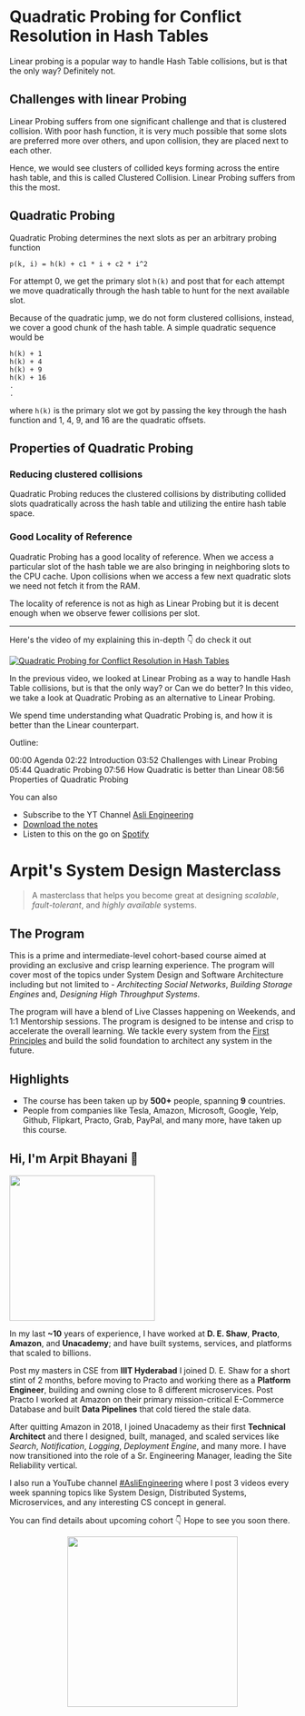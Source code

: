 Quadratic Probing for Conflict Resolution in Hash Tables
===


Linear probing is a popular way to handle Hash Table collisions, but is that the only way? Definitely not.

## Challenges with linear Probing

Linear Probing suffers from one significant challenge and that is clustered collision. With poor hash function, it is very much possible that some slots are preferred more over others, and upon collision, they are placed next to each other.

Hence, we would see clusters of collided keys forming across the entire hash table, and this is called Clustered Collision. Linear Probing suffers from this the most.

## Quadratic Probing

Quadratic Probing determines the next slots as per an arbitrary probing function

```
p(k, i) = h(k) + c1 * i + c2 * i^2
```

For attempt 0, we get the primary slot `h(k)` and post that for each attempt we move quadratically through the hash table to hunt for the next available slot.

Because of the quadratic jump, we do not form clustered collisions, instead, we cover a good chunk of the hash table. A simple quadratic sequence would be

```
h(k) + 1
h(k) + 4
h(k) + 9
h(k) + 16
.
.
```

where `h(k)` is the primary slot we got by passing the key through the hash function and 1, 4, 9, and 16 are the quadratic offsets.

## Properties of Quadratic Probing

### Reducing clustered collisions

Quadratic Probing reduces the clustered collisions by distributing collided slots quadratically across the hash table and utilizing the entire hash table space.

### Good Locality of Reference

Quadratic Probing has a good locality of reference. When we access a particular slot of the hash table we are also bringing in neighboring slots to the CPU cache. Upon collisions when we access a few next quadratic slots we need not fetch it from the RAM.

The locality of reference is not as high as Linear Probing but it is decent enough when we observe fewer collisions per slot.
<hr />


<p>Here's the video of my explaining this in-depth 👇‍ do check it out</p>

[![Quadratic Probing for Conflict Resolution in Hash Tables](https://i.ytimg.com/vi/F-8pWiJv8ik/mqdefault.jpg)](https://www.youtube.com/watch?v=F-8pWiJv8ik)

In the previous video, we looked at Linear Probing as a way to handle Hash Table collisions, but is that the only way? or Can we do better? In this video, we take a look at Quadratic Probing as an alternative to Linear Probing.

We spend time understanding what Quadratic Probing is, and how it is better than the Linear counterpart.

Outline:

00:00 Agenda
02:22 Introduction
03:52 Challenges with Linear Probing
05:44 Quadratic Probing
07:56 How Quadratic is better than Linear
08:56 Properties of Quadratic Probing

You can also
 - Subscribe to the YT Channel [Asli Engineering](https://youtube.com/c/ArpitBhayani)
 - [Download the notes](https://drive.google.com/file/d/1UAB8YOoRQwygQwILlpTTR7Wfgns_tHke/view?usp=sharing)
 - Listen to this on the go on [Spotify](https://open.spotify.com/show/7qMoamm2iZQrsPVm6IQLoD)

# Arpit's System Design Masterclass

> A masterclass that helps you become great at designing _scalable_, _fault-tolerant_, and _highly available_ systems.

## The Program

This is a prime and intermediate-level cohort-based course aimed at providing an exclusive and crisp learning experience. The program will cover most of the topics under System Design and Software Architecture including but not limited to - _Architecting Social Networks_, _Building Storage Engines_ and, _Designing High Throughput Systems_.

The program will have a blend of Live Classes happening on Weekends, and 1:1 Mentorship sessions. The program is designed to be intense and crisp to accelerate the overall learning. We tackle every system from the [First Principles](https://en.wikipedia.org/wiki/First_principle) and build the solid foundation to architect any system in the future.


## Highlights

 - The course has been taken up by __500+__ people, spanning __9__ countries.
 - People from companies like Tesla, Amazon, Microsoft, Google, Yelp, Github, Flipkart, Practo, Grab, PayPal, and many more, have taken up this course.


## Hi, I'm Arpit Bhayani 👋

<img width="256px" src="https://arpitbhayani.me/static/img/arpit.jpg" />

In my last **~10** years of experience, I have worked at **D. E. Shaw**, **Practo**, **Amazon**, and **Unacademy**; and have built systems, services, and platforms that scaled to billions.

Post my masters in CSE from **IIIT Hyderabad** I joined D. E. Shaw for a short stint of 2 months, before moving to Practo and working there as a **Platform Engineer**, building and owning close to 8 different microservices. Post Practo I worked at Amazon on their primary mission-critical E-Commerce Database and built **Data Pipelines** that cold tiered the stale data.

After quitting Amazon in 2018, I joined Unacademy as their first **Technical Architect** and there I designed, built, managed, and scaled services like _Search_, _Notification_, _Logging_, _Deployment Engine_, and many more. I have now transitioned into the role of a Sr. Engineering Manager, leading the Site Reliability vertical.

I also run a YouTube channel [#AsliEngineering](https://www.youtube.com/c/ArpitBhayani) where I post 3 videos every week spanning topics like System Design, Distributed Systems, Microservices, and any interesting CS concept in general.

You can find details about upcoming cohort 👇‍ Hope to see you soon there.

<center>
<a target="_blank" href="https://arpitbhayani.me/masterclass">
<img src="https://user-images.githubusercontent.com/4745789/137859181-d4499cf4-ce65-4466-8b88-a078ece0f081.PNG" width="300px" />
</a>
</center>